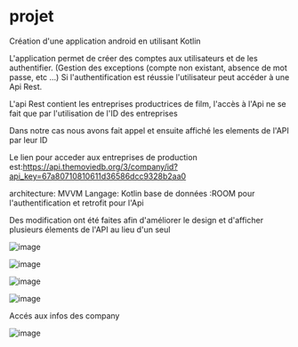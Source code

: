 # projet


Création d'une application android en utilisant Kotlin

L'application permet de créer des comptes aux utilisateurs et de les authentifier.
(Gestion des exceptions  (compte non existant, absence de mot passe, etc …)
Si l'authentification est réussie l'utilisateur peut accéder à une Api Rest.

L'api Rest contient les entreprises productrices de film,  l'accès à  l'Api ne se fait que par l'utilisation de l'ID des entreprises


Dans notre cas nous avons fait appel et ensuite affiché les elements de l'API par leur ID

Le lien pour acceder aux entreprises de production est:https://api.themoviedb.org/3/company/id?api_key=67a80710810611d36586dcc9328b2aa0
 

architecture: MVVM
Langage: Kotlin
base de données :ROOM pour l'authentification et retrofit pour l'Api

Des modification ont été faites afin d'améliorer le design et d'afficher plusieurs élements de l'API au lieu d'un seul 

![image](https://user-images.githubusercontent.com/75430382/103449744-57139b80-4c8b-11eb-9053-32e586dc9b1b.png)

![image](https://user-images.githubusercontent.com/75430382/103449755-85917680-4c8b-11eb-86de-cef8de1a7659.png)


![image](https://user-images.githubusercontent.com/75430382/103449759-8de9b180-4c8b-11eb-8ece-8580b4c279c4.png)

![image](https://user-images.githubusercontent.com/75430382/103449761-9215cf00-4c8b-11eb-9f47-31a3e76f3496.png)

Accés aux infos des company


![image](https://user-images.githubusercontent.com/75430382/103449842-ad350e80-4c8c-11eb-954a-925da352b359.png)




